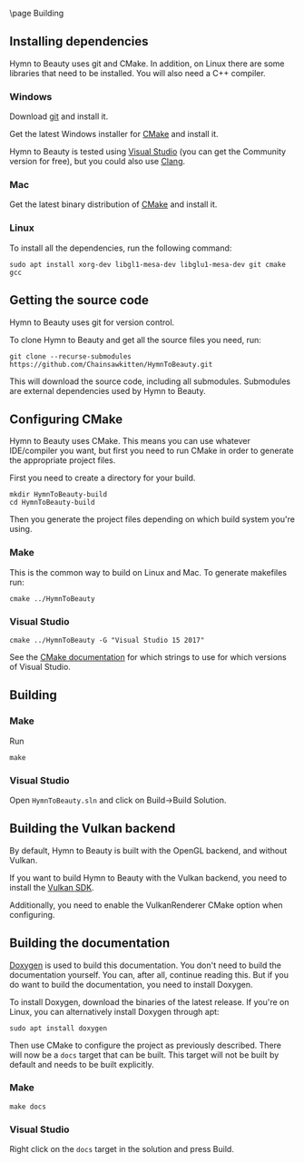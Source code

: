 \page Building

## Installing dependencies
Hymn to Beauty uses git and CMake. In addition, on Linux there are some libraries that need to be installed. You will also need a C++ compiler.

### Windows
Download [git](https://git-scm.com/download/win) and install it.

Get the latest Windows installer for [CMake](https://cmake.org/download/) and install it.

Hymn to Beauty is tested using [Visual Studio](https://visualstudio.microsoft.com/) (you can get the Community version for free), but you could also use [Clang](https://clang.llvm.org/).

### Mac
Get the latest binary distribution of [CMake](https://cmake.org/download/) and install it.

### Linux
To install all the dependencies, run the following command:

```
sudo apt install xorg-dev libgl1-mesa-dev libglu1-mesa-dev git cmake gcc
```

## Getting the source code
Hymn to Beauty uses git for version control.

To clone Hymn to Beauty and get all the source files you need, run:
```
git clone --recurse-submodules https://github.com/Chainsawkitten/HymnToBeauty.git
```

This will download the source code, including all submodules. Submodules are external dependencies used by Hymn to Beauty.

## Configuring CMake
Hymn to Beauty uses CMake. This means you can use whatever IDE/compiler you want, but first you need to run CMake in order to generate the appropriate project files.

First you need to create a directory for your build.

```
mkdir HymnToBeauty-build
cd HymnToBeauty-build
```

Then you generate the project files depending on which build system you're using.

### Make
This is the common way to build on Linux and Mac. To generate makefiles run:
```
cmake ../HymnToBeauty 
```

### Visual Studio
```
cmake ../HymnToBeauty -G "Visual Studio 15 2017"
```

See the [CMake documentation](https://cmake.org/cmake/help/latest/manual/cmake-generators.7.html#visual-studio-generators) for which strings to use for which versions of Visual Studio.

## Building

### Make
Run
```
make
```

### Visual Studio
Open `HymnToBeauty.sln` and click on Build->Build Solution.

## Building the Vulkan backend
By default, Hymn to Beauty is built with the OpenGL backend, and without Vulkan.

If you want to build Hymn to Beauty with the Vulkan backend, you need to install the [Vulkan SDK](https://vulkan.lunarg.com/).

Additionally, you need to enable the VulkanRenderer CMake option when configuring.

## Building the documentation
[Doxygen](https://www.doxygen.nl/index.html) is used to build this documentation. You don't need to build the documentation yourself. You can, after all, continue reading this. But if you do want to build the documentation, you need to install Doxygen.

To install Doxygen, download the binaries of the latest release. If you're on Linux, you can alternatively install Doxygen through apt:
```
sudo apt install doxygen
```

Then use CMake to configure the project as previously described. There will now be a `docs` target that can be built. This target will not be built by default and needs to be built explicitly.

### Make
```
make docs
```

### Visual Studio
Right click on the `docs` target in the solution and press Build.
